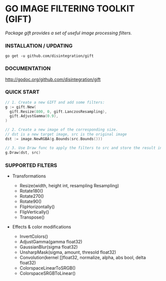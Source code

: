 # GO IMAGE FILTERING TOOLKIT (GIFT)

*Package gift provides a set of useful image processing filters.*


### INSTALLATION / UPDATING

    go get -u github.com/disintegration/gift
  


### DOCUMENTATION

http://godoc.org/github.com/disintegration/gift
  


### QUICK START

```go
// 1. Create a new GIFT and add some filters:
g := gift.New(
  gift.Resize(800, 0, gift.LanczosResampling),
  gift.AdjustGamma(0.9),
)

// 2. Create a new image of the corresponding size.
// dst is a new target image, src is the original image
dst := image.NewRGBA(g.Bounds(src.Bounds()))

// 3. Use Draw func to apply the filters to src and store the result in dst:
g.Draw(dst, src)
``` 


### SUPPORTED FILTERS

+ Transformations

    - Resize(width, height int, resampling Resampling)
    - Rotate180()
    - Rotate270()
    - Rotate90()
    - FlipHorizontally()
    - FlipVertically()
    - Transpose()
    
+ Effects & color modifications

    - InvertColors()
    - AdjustGamma(gamma float32)
    - GaussianBlur(sigma float32)
    - UnsharpMask(sigma, amount, thresold float32)
    - Convolution(kernel []float32, normalize, alpha, abs bool, delta float32)
    - ColorspaceLinearToSRGB()
    - ColorspaceSRGBToLinear()